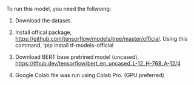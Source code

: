 To run this model, you need the follwoing:

1. Download the dataset.

2. Install offical package, https://github.com/tensorflow/models/tree/master/official. Using this command, !pip install tf-models-official

3. Download BERT base pretrined model (uncased), https://tfhub.dev/tensorflow/bert_en_uncased_L-12_H-768_A-12/4

4. Google Colab file was run using Colab Pro. (GPU preferred)
